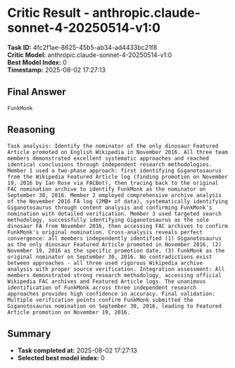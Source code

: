 # Critic Result - anthropic.claude-sonnet-4-20250514-v1:0

**Task ID:** 4fc2f1ae-8625-45b5-ab34-ad4433bc21f8  
**Critic Model:** anthropic.claude-sonnet-4-20250514-v1:0  
**Best Model Index:** 0  
**Timestamp:** 2025-08-02 17:27:13

## Final Answer
```
FunkMonk
```

## Reasoning
```
Task analysis: Identify the nominator of the only dinosaur Featured Article promoted on English Wikipedia in November 2016. All three team members demonstrated excellent systematic approaches and reached identical conclusions through independent research methodologies. Member 1 used a two-phase approach: first identifying Giganotosaurus from the Wikipedia Featured Article log (finding promotion on November 19, 2016 by Ian Rose via FACBot), then tracing back to the original FAC nomination archive to identify FunkMonk as the nominator on September 30, 2016. Member 2 employed comprehensive archive analysis of the November 2016 FA log (2MB+ of data), systematically identifying Giganotosaurus through content analysis and confirming FunkMonk's nomination with detailed verification. Member 3 used targeted search methodology, successfully identifying Giganotosaurus as the sole dinosaur FA from November 2016, then accessing FAC archives to confirm FunkMonk's original nomination. Cross-analysis reveals perfect convergence: all members independently identified (1) Giganotosaurus as the only dinosaur Featured Article promoted in November 2016, (2) November 19, 2016 as the specific promotion date, (3) FunkMonk as the original nominator on September 30, 2016. No contradictions exist between approaches - all three used rigorous Wikipedia archive analysis with proper source verification. Integration assessment: All members demonstrated strong research methodology, accessing official Wikipedia FAC archives and Featured Article logs. The unanimous identification of FunkMonk across three independent research approaches provides high confidence in accuracy. Final validation: Multiple verification points confirm FunkMonk submitted the Giganotosaurus nomination on September 30, 2016, leading to Featured Article promotion on November 19, 2016.
```

## Summary
- **Task completed at:** 2025-08-02 17:27:13
- **Selected best model index:** 0
